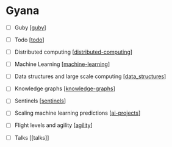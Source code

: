 # Gyana

- [ ] Guby [[guby]]
- [ ] Todo [[todo]]
- [ ] Distributed computing [[distributed-computing]]
- [ ] Machine Learning [[machine-learning]]
- [ ] Data structures and large scale computing [[data_structures]]
- [ ] Knowledge graphs [[knowledge-graphs]]
- [ ] Sentinels [[sentinels]]
- [ ] Scaling machine learning predictions [[ai-projects]]
- [ ] Flight levels and agility [[agility]]
- [ ] Talks [[talks]]


[//begin]: # "Autogenerated link references for markdown compatibility"
[guby]: guby "Guby"
[todo]: todo "Todo"
[distributed-computing]: distributed-computing "Distributed Computing"
[machine-learning]: machine-learning "Machine Learning"
[data_structures]: data_structures "Data Structures"
[knowledge-graphs]: knowledge-graphs "Knowledge Graphs"
[sentinels]: sentinels "Sentinels"
[ai-projects]: ai-projects "AI Projects"
[agility]: agility "Agility"
[//end]: # "Autogenerated link references"